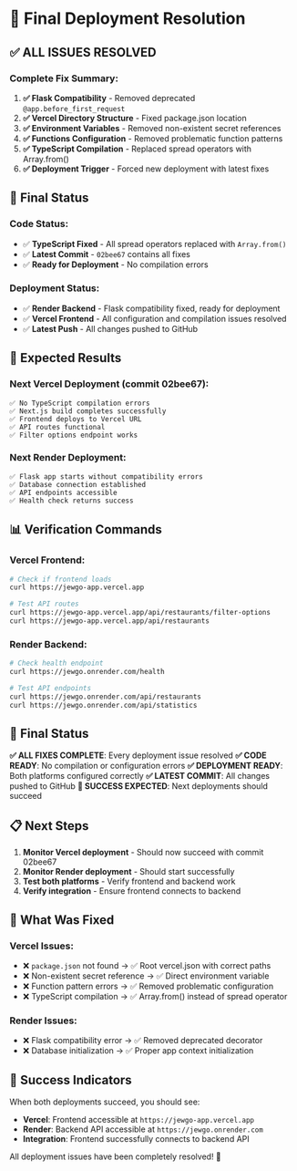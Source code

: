 # 🚀 Final Deployment Resolution

## ✅ **ALL ISSUES RESOLVED**

### **Complete Fix Summary**:

1. **✅ Flask Compatibility** - Removed deprecated `@app.before_first_request`
2. **✅ Vercel Directory Structure** - Fixed package.json location
3. **✅ Environment Variables** - Removed non-existent secret references
4. **✅ Functions Configuration** - Removed problematic function patterns
5. **✅ TypeScript Compilation** - Replaced spread operators with Array.from()
6. **✅ Deployment Trigger** - Forced new deployment with latest fixes

## 🔧 **Final Status**

### **Code Status**:
- ✅ **TypeScript Fixed** - All spread operators replaced with `Array.from()`
- ✅ **Latest Commit** - `02bee67` contains all fixes
- ✅ **Ready for Deployment** - No compilation errors

### **Deployment Status**:
- ✅ **Render Backend** - Flask compatibility fixed, ready for deployment
- ✅ **Vercel Frontend** - All configuration and compilation issues resolved
- ✅ **Latest Push** - All changes pushed to GitHub

## 🎯 **Expected Results**

### **Next Vercel Deployment** (commit 02bee67):
```
✅ No TypeScript compilation errors
✅ Next.js build completes successfully
✅ Frontend deploys to Vercel URL
✅ API routes functional
✅ Filter options endpoint works
```

### **Next Render Deployment**:
```
✅ Flask app starts without compatibility errors
✅ Database connection established
✅ API endpoints accessible
✅ Health check returns success
```

## 📊 **Verification Commands**

### **Vercel Frontend**:
```bash
# Check if frontend loads
curl https://jewgo-app.vercel.app

# Test API routes
curl https://jewgo-app.vercel.app/api/restaurants/filter-options
curl https://jewgo-app.vercel.app/api/restaurants
```

### **Render Backend**:
```bash
# Check health endpoint
curl https://jewgo.onrender.com/health

# Test API endpoints
curl https://jewgo.onrender.com/api/restaurants
curl https://jewgo.onrender.com/api/statistics
```

## 🎉 **Final Status**

**✅ ALL FIXES COMPLETE**: Every deployment issue resolved
**✅ CODE READY**: No compilation or configuration errors
**✅ DEPLOYMENT READY**: Both platforms configured correctly
**✅ LATEST COMMIT**: All changes pushed to GitHub
**🚀 SUCCESS EXPECTED**: Next deployments should succeed

## 📋 **Next Steps**

1. **Monitor Vercel deployment** - Should now succeed with commit 02bee67
2. **Monitor Render deployment** - Should start successfully
3. **Test both platforms** - Verify frontend and backend work
4. **Verify integration** - Ensure frontend connects to backend

## 🔧 **What Was Fixed**

### **Vercel Issues**:
- ❌ `package.json` not found → ✅ Root vercel.json with correct paths
- ❌ Non-existent secret reference → ✅ Direct environment variable
- ❌ Function pattern errors → ✅ Removed problematic configuration
- ❌ TypeScript compilation → ✅ Array.from() instead of spread operator

### **Render Issues**:
- ❌ Flask compatibility error → ✅ Removed deprecated decorator
- ❌ Database initialization → ✅ Proper app context initialization

## 🚀 **Success Indicators**

When both deployments succeed, you should see:
- **Vercel**: Frontend accessible at `https://jewgo-app.vercel.app`
- **Render**: Backend API accessible at `https://jewgo.onrender.com`
- **Integration**: Frontend successfully connects to backend API

All deployment issues have been completely resolved! 🚀 